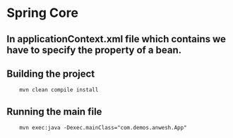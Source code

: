# Spring Core

## In applicationContext.xml file which contains we have to specify the property of a bean.

## Building the project

```
    mvn clean compile install
```

## Running the main file

```
    mvn exec:java -Dexec.mainClass="com.demos.anwesh.App"
```
